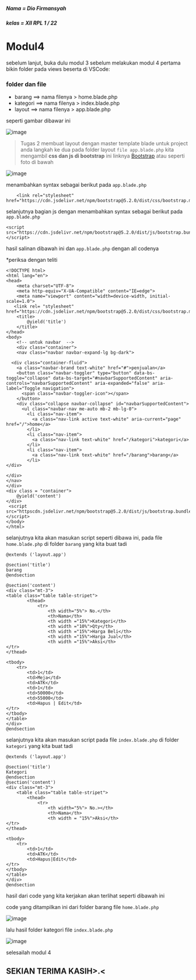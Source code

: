 ##### Nama = Dio Firmansyah
##### kelas = XII RPL 1 / 22
# Modul4

sebelum lanjut, buka dulu modul 3 sebelum melakukan modul 4 
pertama bikin folder pada views beserta di VSCode:
### folder dan file
- barang
 ==> nama filenya > home.blade.php
- kategori
==> nama filenya >  index.blade.php
- layout
==> nama filenya >  app.blade.php

seperti gambar dibawar ini

![image](https://user-images.githubusercontent.com/109930420/183367954-62b56cad-d9a1-47cc-b965-70a1fa933336.png)

>Tugas 2 membuat layout dengan master template blade untuk project anda
langkah ke dua pada folder layout `file app.blade.php` kita mengambil **css dan js di bootstrap** ini linknya
[Bootstrap](https://getbootstrap.com/docs/5.2/getting-started/introduction/)
atau seperti foto di bawah

![image](https://user-images.githubusercontent.com/109930652/183359409-e28f5e85-dff5-4566-ab1d-cbb1857bbcd6.png)

menambahkan syntax sebagai berikut pada `app.blade.php`
```
    <link rel="stylesheet" href="https://cdn.jsdelivr.net/npm/bootstrap@5.2.0/dist/css/bootstrap.min.css">
```

selanjutnya bagian js dengan menambahkan syntax sebagai berikut pada `app.blade.php`
```
<script src="https://cdn.jsdelivr.net/npm/bootstrap@5.2.0/dist/js/bootstrap.bundle.min.js"></script>
```

hasil salinan dibawah ini dan `app.blade.php` dengan all codenya

*periksa dengan teliti

```
<!DOCTYPE html>
<html lang="en">
<head>
    <meta charset="UTF-8">
    <meta http-equiv="X-UA-Compatible" content="IE=edge">
    <meta name="viewport" content="width=device-width, initial-scale=1.0">
   <link rel= "stylesheet" href="https://cdn.jsdelivr.net/npm/bootstrap@5.2.0/dist/css/bootstrap.min.css">
    <title>
        @yield('title')
    </title>
</head>
<body>
    <!-- untuk navbar  -->
    <div class="container">
    <nav class="navbar navbar-expand-lg bg-dark">

  <div class="container-fluid">
    <a class="navbar-brand text-white" href="#">penjualan</a>
    <button class="navbar-toggler" type="button" data-bs-toggle="collapse" data-bs-target="#navbarSupportedContent" aria-controls="navbarSupportedContent" aria-expanded="false" aria-label="Toggle navigation">
      <span class="navbar-toggler-icon"></span>
    </button>
    <div class="collapse navbar-collapse" id="navbarSupportedContent">
      <ul class="navbar-nav me-auto mb-2 mb-lg-0">
        <li class="nav-item">
          <a class="nav-link active text-white" aria-current="page" href="/">home</a>
        </li>
        <li class="nav-item">
          <a class="nav-link text-white" href="/kategori">kategori</a>
        </li>
        <li class="nav-item">
          <a class="nav-link text-white" href="/barang">barang</a>
        </li>
</div>

</div>
</nav>
</div>
<div class = "container">
    @yield('content')
</div>
 <script src="httpscdn.jsdelivr.net/npm/bootstrap@5.2.0/dist/js/bootstrap.bundle.min.js"></script>   
</body>
</html>
```
selanjutnya kita akan masukan script seperti dibawa ini, pada file `home.blade.php` di folder `barang` yang kita buat tadi
```
@extends ('layout.app')

@section('title')
barang
@endsection

@section('content')
<div class="mt-3">
<table class="table table-stripet">
        <thead>
            <tr>
                <th width="5%"> No.</th>
                <th>Nama</th>
                <th width ="15%">Kategori</th>
                <th width ="10%">Qty</th>
                <th width ="15%">Harga Beli</th>
                <th width ="15%">Harga Jual</th>
                <th width ="15%">Aksi</th>
</tr>
</thead>

<tbody>
    <tr>
        <td>1</td>
        <td>Meja</td>
        <td>ATK</td>
        <td>1</td>
        <td>50000</td>
        <td>55000</td>
        <td>Hapus | Edit</td>
</tr>
</tbody>
</table>
</div>
@endsection
```

selanjutnya kita akan masukan script pada file `index.blade.php` di folder `kategori` yang kita buat tadi
```
@extends ('layout.app')

@section('title')
Kategori
@endsection
@section('content')
<div class="mt-3">
    <table class="table table-stripet">
        <thead>
            <tr>
                <th width="5%"> No.></th>
                <th>Nama</th>
                <th width = "15%">Aksi</th>
</tr>
</thead>

<tbody>
    <tr>
        <td>1</td>
        <td>ATK</td>
        <td>Hapus|Edit</td>
</tr>
</tbody>
</table>
</div>
@endsection
```
hasil dari code yang kita kerjakan akan terlihat seperti dibawah ini

code yang ditampilkan ini dari folder barang file `home.blade.php`

![image](https://user-images.githubusercontent.com/109930652/183362035-7387b5b9-f680-431b-9d38-ad2f9313a50f.png)

lalu hasil folder kategori file `index.blade.php`

![image](https://user-images.githubusercontent.com/109930652/183362284-61fa8fad-6ac2-4dcd-9181-4a6e3f6c6fc5.png)

selesailah modul 4
## SEKIAN TERIMA KASIH>.<
